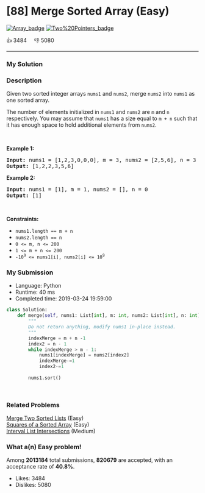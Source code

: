 # [88] Merge Sorted Array (Easy)

[![Array_badge](https://img.shields.io/badge/topic-Array-green.svg)](https://leetcode.com/problems/merge-sorted-array/)  [![Two%20Pointers_badge](https://img.shields.io/badge/topic-Two%20Pointers-green.svg)](https://leetcode.com/problems/merge-sorted-array/) 

:+1: 3484 &nbsp; &nbsp; :thumbsdown: 5080

---

### My Solution


### Description
<p>Given two sorted integer arrays <code>nums1</code> and <code>nums2</code>, merge <code>nums2</code> into <code>nums1</code> as one sorted array.</p>

<p>The number of elements initialized in <code>nums1</code> and <code>nums2</code> are <code>m</code> and <code>n</code> respectively. You may assume that <code>nums1</code> has a size equal to <code>m + n</code> such that it has enough space to hold additional elements from <code>nums2</code>.</p>

<p>&nbsp;</p>
<p><strong>Example 1:</strong></p>
<pre><strong>Input:</strong> nums1 = [1,2,3,0,0,0], m = 3, nums2 = [2,5,6], n = 3
<strong>Output:</strong> [1,2,2,3,5,6]
</pre><p><strong>Example 2:</strong></p>
<pre><strong>Input:</strong> nums1 = [1], m = 1, nums2 = [], n = 0
<strong>Output:</strong> [1]
</pre>
<p>&nbsp;</p>
<p><strong>Constraints:</strong></p>

<ul>
	<li><code>nums1.length == m + n</code></li>
	<li><code>nums2.length == n</code></li>
	<li><code>0 &lt;= m, n &lt;= 200</code></li>
	<li><code>1 &lt;= m + n &lt;= 200</code></li>
	<li><code>-10<sup>9</sup> &lt;= nums1[i], nums2[i] &lt;= 10<sup>9</sup></code></li>
</ul>



### My Submission

- Language: Python
- Runtime: 40 ms
- Completed time: 2019-03-24 19:59:00

```Python
class Solution:
    def merge(self, nums1: List[int], m: int, nums2: List[int], n: int) -> None:
        """
        Do not return anything, modify nums1 in-place instead.
        """
        indexMerge = m + n -1
        index2 = n - 1
        while indexMerge > m - 1:
            nums1[indexMerge] = nums2[index2]
            indexMerge-=1
            index2-=1
        
        nums1.sort()
        
    
```


### Related Problems
[Merge Two Sorted Lists](https://leetcode.com/problems/merge-two-sorted-lists/) (Easy) <br>
[Squares of a Sorted Array](https://leetcode.com/problems/squares-of-a-sorted-array/) (Easy) <br>
[Interval List Intersections](https://leetcode.com/problems/interval-list-intersections/) (Medium) <br>



### What a(n) Easy problem!
Among **2013184** total submissions, **820679** are accepted, with an acceptance rate of **40.8%**. <br>

- Likes: 3484
- Dislikes: 5080

